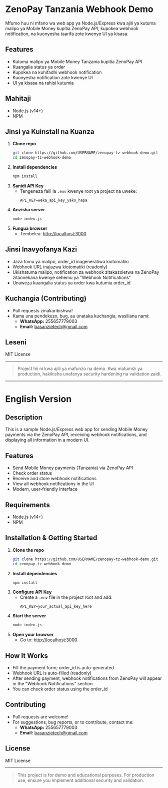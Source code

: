 # ZenoPay Tanzania Webhook Demo

Mfumo huu ni mfano wa web app ya Node.js/Express kwa ajili ya kutuma malipo ya Mobile Money kupitia ZenoPay API, kupokea webhook notification, na kuonyesha taarifa zote kwenye UI ya kisasa.


## Features
- Kutuma malipo ya Mobile Money Tanzania kupitia ZenoPay API
- Kuangalia status ya order
- Kupokea na kuhifadhi webhook notification
- Kuonyesha notification zote kwenye UI
- UI ya kisasa na rahisi kutumia

## Mahitaji
- Node.js (v14+)
- NPM

## Jinsi ya Kuinstall na Kuanza
1. **Clone repo**
   ```bash
   git clone https://github.com/USERNAME/zenopay-tz-webhook-demo.git
   cd zenopay-tz-webhook-demo
   ```
2. **Install dependencies**
   ```bash
   npm install
   ```
3. **Sanidi API Key**
   - Tengeneza faili la `.env` kwenye root ya project na uweke:
     ```
     API_KEY=weka_api_key_yako_hapa
     ```
4. **Anzisha server**
   ```bash
   node index.js
   ```
5. **Fungua browser**
   - Tembelea: [http://localhost:3000](http://localhost:3000)

## Jinsi Inavyofanya Kazi
- Jaza fomu ya malipo, order_id inageneratiwa kiotomatiki
- Webhook URL inajazwa kiotomatiki (readonly)
- Ukishatuma malipo, notification za webhook zitakazoletwa na ZenoPay zitaonekana kwenye sehemu ya "Webhook Notifications"
- Unaweza kuangalia status ya order kwa kutumia order_id

## Kuchangia (Contributing)
- Pull requests zinakaribishwa!
- Kama una pendekezo, bug, au unataka kuchangia, wasiliana nami:
  - **WhatsApp:** 255657779003
  - **Email:** basanzietech@gmail.com

## Leseni
MIT License

---

> Project hii ni kwa ajili ya mafunzo na demo. Kwa matumizi ya production, hakikisha unafanya security hardening na validation zaidi.

---

# English Version


## Description
This is a sample Node.js/Express web app for sending Mobile Money payments via the ZenoPay API, receiving webhook notifications, and displaying all information in a modern UI.

## Features
- Send Mobile Money payments (Tanzania) via ZenoPay API
- Check order status
- Receive and store webhook notifications
- View all webhook notifications in the UI
- Modern, user-friendly interface

## Requirements
- Node.js (v14+)
- NPM

## Installation & Getting Started
1. **Clone the repo**
   ```bash
   git clone https://github.com/USERNAME/zenopay-tz-webhook-demo.git
   cd zenopay-tz-webhook-demo
   ```
2. **Install dependencies**
   ```bash
   npm install
   ```
3. **Configure API Key**
   - Create a `.env` file in the project root and add:
     ```
     API_KEY=your_actual_api_key_here
     ```
4. **Start the server**
   ```bash
   node index.js
   ```
5. **Open your browser**
   - Go to: [http://localhost:3000](http://localhost:3000)

## How It Works
- Fill the payment form; order_id is auto-generated 
- Webhook URL is auto-filled (readonly)
- After sending payment, webhook notifications from ZenoPay will appear in the "Webhook Notifications" section
- You can check order status using the order_id

## Contributing
- Pull requests are welcome!
- For suggestions, bug reports, or to contribute, contact me:
  - **WhatsApp:** 255657779003
  - **Email:** basanzietech@gmail.com

## License
MIT License

---

> This project is for demo and educational purposes. For production use, ensure you implement additional security and validation. 

